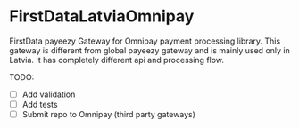 # FirstDataLatviaOmnipay

FirstData payeezy Gateway for Omnipay payment processing library.
This gateway is different from global payeezy gateway and is mainly used only in Latvia.
It has completely different api and processing flow.

TODO: 
- [ ] Add validation
- [ ] Add tests 
- [ ] Submit repo to Omnipay (third party gateways)
